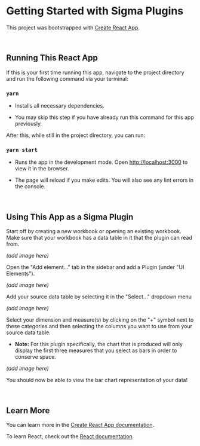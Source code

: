 # Getting Started with Sigma Plugins

This project was bootstrapped with [Create React App](https://github.com/facebook/create-react-app).

&nbsp;  
## Running This React App

If this is your first time running this app, navigate to the project directory and run the following command via your terminal:

### `yarn`

- Installs all necessary dependencies.


- You may skip this step if you have already run this command for this app previously.


After this, while still in the project directory, you can run:

### `yarn start`

- Runs the app in the development mode. Open [http://localhost:3000](http://localhost:3000) to view it in the browser.

- The page will reload if you make edits. You will also see any lint errors in the console.

&nbsp;  

## Using This App as a Sigma Plugin

Start off by creating a new workbook or opening an existing workbook. Make sure that your workbook has a data table in it that the plugin can read from.

*(add image here)*

Open the "Add element..." tab in the sidebar and add a Plugin (under "UI Elements").

*(add image here)*

Add your source data table by selecting it in the "Select..." dropdown menu

*(add image here)*

Select your dimension and measure(s) by clicking on the "+" symbol next to these categories and then selecting the columns you want to use from your source data table.
- **Note:** For this plugin specifically, the chart that is produced will only display the first three measures that you select as bars in order to conserve space.

*(add image here)*

You should now be able to view the bar chart representation of your data!

&nbsp;  
## Learn More

You can learn more in the [Create React App documentation](https://facebook.github.io/create-react-app/docs/getting-started).

To learn React, check out the [React documentation](https://reactjs.org/).